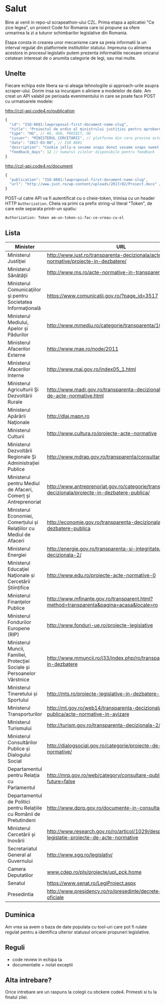 # Salut

Bine ai venit in repo-ul scrapeathon-ului CZL. Prima etapa a aplicatiei "Ce zice legea", un proiect Code for Romania care isi propune sa ofere urmarirea la zi a tuturor schimbarilor legislative din Romania.

Etapa consta in crearea unor mecanisme care sa preia informatii la un interval regulat din platformele institutiilor statului. Impreuna cu alinierea acestora in procesul legislativ putem prezenta informatiile necesare oricarui cetatean interesat de o anumita categorie de legi, sau mai multe.

## Unelte
Fiecare echipa este libera sa-si aleaga tehnologiile si approach-urile asupra scraper-ului. Dorim insa sa incurajam o aliniere a modelelor de date. Am creat un API valabil pe perioada evenimentului in care se poate face POST cu urmatoarele modele:

http://czl-api.code4.ro/publication

```js
{
  "id": "ISO-8601:lawproposal-first-document-name-slug",
  "title": "Proiectul de ordin al ministrului justiției pentru aprobarea Regulamentului privind organizarea și desfășurarea activităților și programelor educative, de asistență psihologică și asistență socială din locurile de deținere aflate în subordinea Aministrației Naționale a Penitenciarelor", // titlul actului legislativ propus
  "type": "HG", // HG, OUG, PROIECT, OG
  "issuer": "MINISTERUL_CERCETARII", // platforma din care provine actul legislativ
  "date": "2017-03-08", // ISO 8601
  "description": "Cookie jelly-o sesame snaps donut sesame snaps sweet roll chocolate. Tootsie roll pie bonbon tart chocolate cake. Gummi bears gummies chupa chups ice cream croissant donut marzipan. Macaroon bear claw halvah carrot cake liquorice powder.",
  "feedback_days": 12 // numarul zilelor disponibile pentru feedback
}
```

http://czl-api.code4.ro/document

```js
{
  "publication": "ISO-8601:lawproposal-first-document-name-slug",
  "url": "http://www.just.ro/wp-content/uploads/2017/02/Proiect.docx" // da, este un link catre un document oficial de la MJ
}
```

POST-ul catre API va fi autentificat cu o cheie-token, trimisa cu un header HTTP `Authorization`. Cheia va primi ca prefix string-ul literal "Token", de care este separata printr-un spatiu:

```
Authorization: Token am-un-token-si-fac-ce-vreau-cu-el
```

## Lista
Minister|URL
-----|-----
Ministerul Justiţiei|http://www.just.ro/transparenta-decizionala/acte-normative/proiecte-in-dezbatere/
Ministerul Sănătăţii|http://www.ms.ro/acte-normative-in-transparenta/
Ministerul Comunicaţiilor şi pentru Societatea Informaţională|https://www.comunicatii.gov.ro/?page_id=3517
Ministerul Mediului, Apelor și Pădurilor|http://www.mmediu.ro/categorie/transparenta/10
Ministerul Afacerilor Externe|http://www.mae.ro/node/2011
Ministerul Afacerilor Interne|http://www.mai.gov.ro/index05_1.html
Ministerul Agriculturii Şi Dezvoltării Rurale|http://www.madr.gov.ro/transparenta-decizionala/proiecte-de-acte-normative.html
Ministerul Apărării Naţionale|http://dlaj.mapn.ro
Ministerul Culturii|http://www.cultura.ro/proiecte-acte-normative
Ministerul Dezvoltării Regionale Și Administrației Publice|http://www.mdrap.gov.ro/transparenta/consultari-publice
Ministerul pentru Mediul de Afaceri, Comerț și Antreprenoriat|http://www.antreprenoriat.gov.ro/categorie/transparenta-decizionala/proiecte-in-dezbatere-publica/
Ministerul Economiei, Comerțului și Relațiilor cu Mediul de Afaceri|http://economie.gov.ro/transparenta-decizionala/proiecte-in-dezbatere-publica
Ministerul Energiei|http://energie.gov.ro/transparenta-si-integritate/transparenta-decizionala-2/
Ministerul Educaţiei Naţionale și Cercetării Științifice|http://www.edu.ro/proiecte-acte-normative-0
Ministerul Finanţelor Publice|http://www.mfinante.gov.ro/transparent.html?method=transparenta&pagina=acasa&locale=ro
Ministerul Fondurilor Europene (RIP)|http://www.fonduri-ue.ro/proiecte-legislative
Ministerul Muncii, Familiei, Protecţiei Sociale și Persoanelor Vârstnice|http://www.mmuncii.ro/j33/index.php/ro/transparenta/proiecte-in-dezbatere
Ministerul Tineretului și Sportului|http://mts.ro/proiecte-legislative-in-dezbatere-publica/
Ministerul Transporturilor|http://mt.gov.ro/web14/transparenta-decizionala/consultare-publica/acte-normative-in-avizare
Ministerul Turismului|http://turism.gov.ro/transparenta-decizionala-2/
Ministerul Consultărilor Publice și Dialogului Social|http://dialogsocial.gov.ro/categorie/proiecte-de-acte-normative/
Departamentul pentru Relaţia cu Parlamentul|http://mrp.gov.ro/web/category/consultare-publica/?future=false
Departamentul de Politici pentru Relațiile cu Românii de Pretutindeni|http://www.dprp.gov.ro/documente-in-consultare-publica/
Ministerul Cercetării și Inovării|http://www.research.gov.ro/ro/articol/1029/despre-ancs-legislatie-proiecte-de-acte-normative
Secretariatul General al Guvernului |http://www.sgg.ro/legislativ/
Camera Deputatilor|www.cdep.ro/pls/proiecte/upl_pck.home
Senatul|https://www.senat.ro/LegiProiect.aspx
Presedintia|http://www.presidency.ro/ro/presedinte/decrete-si-acte-oficiale

## Duminica
Am vrea sa avem o baza de date populata cu tool-uri care pot fi rulate regulat pentru a identifica ulterior statusul oricarei propuneri legislative.


## Reguli
- code review in echipa ta
- documentatie + notat exceptii

## Alta intrebare?
Orice intrebare are un raspuns la colegii cu stickere code4. Primesti si tu la finalul zilei.


